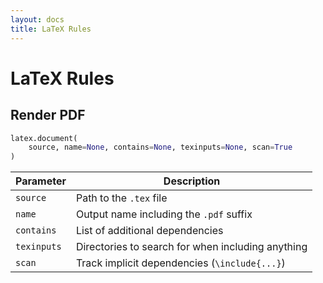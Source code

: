 ```yaml
---
layout: docs
title: LaTeX Rules
---
```


# LaTeX Rules

## Render PDF

```python
latex.document(
    source, name=None, contains=None, texinputs=None, scan=True
)
```

| Parameter | Description |
|---|---|
|`source`|Path to the `.tex` file|
|`name`|Output name including the `.pdf` suffix|
|`contains`|List of additional dependencies|
|`texinputs`|Directories to search for when including anything|
|`scan`|Track implicit dependencies (`\include{...}`)|
